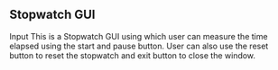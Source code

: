 ## Stopwatch GUI 

Input
This is a Stopwatch GUI using which user can measure the time elapsed using the start and pause button. User can also use the reset button to reset the stopwatch and exit button to close the window.
